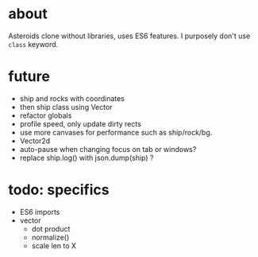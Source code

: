 # about

Asteroids clone without libraries, uses ES6 features. I  purposely don't use `class` keyword.

# future

- ship and rocks with coordinates
- then ship class using Vector
- refactor globals
- profile speed, only update dirty rects
- use more canvases for performance such as ship/rock/bg.
- Vector2d
- auto-pause when changing focus on tab or windows?
- replace ship.log() with json.dump(ship) ?

# todo: specifics
- ES6 imports
- vector
    - dot product
    - normalize()
    - scale len to X